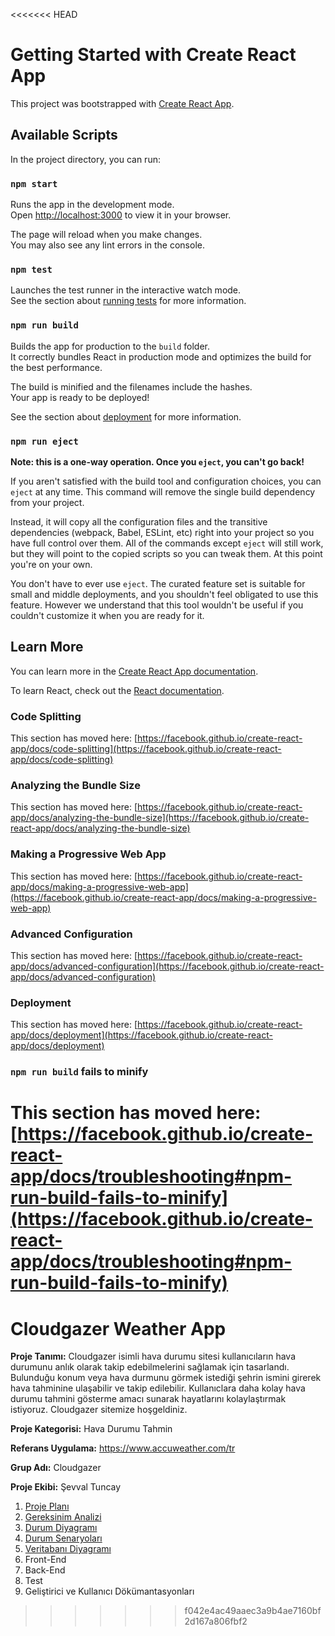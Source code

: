 <<<<<<< HEAD
# Getting Started with Create React App

This project was bootstrapped with [Create React App](https://github.com/facebook/create-react-app).

## Available Scripts

In the project directory, you can run:

### `npm start`

Runs the app in the development mode.\
Open [http://localhost:3000](http://localhost:3000) to view it in your browser.

The page will reload when you make changes.\
You may also see any lint errors in the console.

### `npm test`

Launches the test runner in the interactive watch mode.\
See the section about [running tests](https://facebook.github.io/create-react-app/docs/running-tests) for more information.

### `npm run build`

Builds the app for production to the `build` folder.\
It correctly bundles React in production mode and optimizes the build for the best performance.

The build is minified and the filenames include the hashes.\
Your app is ready to be deployed!

See the section about [deployment](https://facebook.github.io/create-react-app/docs/deployment) for more information.

### `npm run eject`

**Note: this is a one-way operation. Once you `eject`, you can't go back!**

If you aren't satisfied with the build tool and configuration choices, you can `eject` at any time. This command will remove the single build dependency from your project.

Instead, it will copy all the configuration files and the transitive dependencies (webpack, Babel, ESLint, etc) right into your project so you have full control over them. All of the commands except `eject` will still work, but they will point to the copied scripts so you can tweak them. At this point you're on your own.

You don't have to ever use `eject`. The curated feature set is suitable for small and middle deployments, and you shouldn't feel obligated to use this feature. However we understand that this tool wouldn't be useful if you couldn't customize it when you are ready for it.

## Learn More

You can learn more in the [Create React App documentation](https://facebook.github.io/create-react-app/docs/getting-started).

To learn React, check out the [React documentation](https://reactjs.org/).

### Code Splitting

This section has moved here: [https://facebook.github.io/create-react-app/docs/code-splitting](https://facebook.github.io/create-react-app/docs/code-splitting)

### Analyzing the Bundle Size

This section has moved here: [https://facebook.github.io/create-react-app/docs/analyzing-the-bundle-size](https://facebook.github.io/create-react-app/docs/analyzing-the-bundle-size)

### Making a Progressive Web App

This section has moved here: [https://facebook.github.io/create-react-app/docs/making-a-progressive-web-app](https://facebook.github.io/create-react-app/docs/making-a-progressive-web-app)

### Advanced Configuration

This section has moved here: [https://facebook.github.io/create-react-app/docs/advanced-configuration](https://facebook.github.io/create-react-app/docs/advanced-configuration)

### Deployment

This section has moved here: [https://facebook.github.io/create-react-app/docs/deployment](https://facebook.github.io/create-react-app/docs/deployment)

### `npm run build` fails to minify

This section has moved here: [https://facebook.github.io/create-react-app/docs/troubleshooting#npm-run-build-fails-to-minify](https://facebook.github.io/create-react-app/docs/troubleshooting#npm-run-build-fails-to-minify)
=======
# Cloudgazer Weather App

**Proje Tanımı:** Cloudgazer isimli hava durumu sitesi kullanıcıların hava durumunu anlık olarak takip edebilmelerini sağlamak için tasarlandı. Bulunduğu konum veya hava durmunu görmek istediği şehrin ismini girerek hava tahminine ulaşabilir ve takip edilebilir. Kullanıclara daha kolay hava durumu tahmini gösterme amacı sunarak hayatlarını kolaylaştırmak istiyoruz. Cloudgazer sitemize hoşgeldiniz.

**Proje Kategorisi:** Hava Durumu Tahmin

**Referans Uygulama:** https://www.accuweather.com/tr

**Grup Adı:** Cloudgazer

**Proje Ekibi:** Şevval Tuncay

1. [Proje Planı](https://github.com/sevvaltuncay/cloudgazer-weatherapp/blob/main/ProjePlan%C4%B1.md)
2. [Gereksinim Analizi](https://github.com/sevvaltuncay/cloudgazer-weatherapp/blob/main/Gereksinimler.md)
3. [Durum Diyagramı](https://github.com/sevvaltuncay/cloudgazer-weatherapp/blob/main/DurumDiyagram%C4%B1.md)
4. [Durum Senaryoları](https://github.com/sevvaltuncay/cloudgazer-weatherapp/blob/main/DurumSenaryo.md)
5. [Veritabanı Diyagramı](https://github.com/sevvaltuncay/cloudgazer-weatherapp/blob/main/VeriTaban%C4%B1.md)
6. Front-End
7. Back-End
8. Test
9. Geliştirici ve Kullanıcı Dökümantasyonları
>>>>>>> f042e4ac49aaec3a9b4ae7160bf2d167a806fbf2
